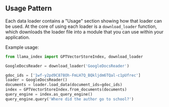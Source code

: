 ## Usage Pattern

Each data loader contains a "Usage" section showing how that loader can be used. At the core of using each loader is a `download_loader` function, which
downloads the loader file into a module that you can use within your application.

Example usage:

```python
from llama_index import GPTVectorStoreIndex, download_loader

GoogleDocsReader = download_loader('GoogleDocsReader')

gdoc_ids = ['1wf-y2pd9C878Oh-FmLH7Q_BQkljdm6TQal-c1pUfrec']
loader = GoogleDocsReader()
documents = loader.load_data(document_ids=gdoc_ids)
index = GPTVectorStoreIndex.from_documents(documents)
query_engine = index.as_query_engine()
query_engine.query('Where did the author go to school?')
```
